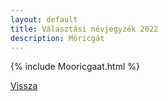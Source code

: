 ```yaml
---
layout: default
title: Választási névjegyzék 2022
description: Móricgát
---
```


{% include Mooricgaat.html %}

[Vissza](./)